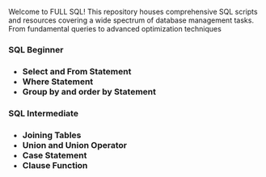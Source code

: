 Welcome to FULL SQL! This repository houses comprehensive SQL scripts and resources covering a wide spectrum of database management tasks. From fundamental queries to advanced optimization techniques

<h3>SQL Beginner<h3>
<ul>
  <li>Select and From Statement</li>
  <li>Where Statement </li>
  <li>Group by and order by Statement </li>
</ul>

<h3>SQL Intermediate<h3>
<ul>
  <li>Joining Tables</li>
  <li>Union and Union Operator</li>
  <li>Case Statement</li>
  <li>Clause Function</li>
</ul>



